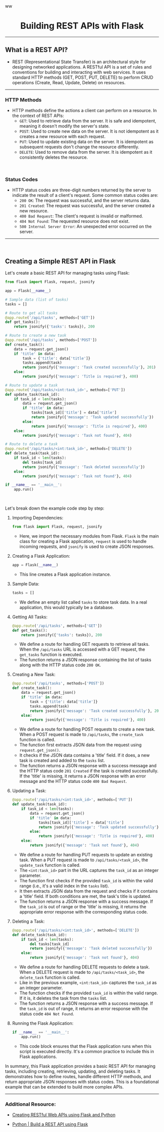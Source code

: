 ww<h1 align="center">Building REST APIs with Flask</h1>
<hr>

## What is a REST API?

- REST (Representational State Transfer) is an architectural style for designing networked applications. A RESTful API is a set of rules and conventions for building and interacting with web services. It uses standard HTTP methods (GET, POST, PUT, DELETE) to perform CRUD operations (Create, Read, Update, Delete) on resources.

<hr>

### HTTP Methods
- HTTP methods define the actions a client can perform on a resource. In the context of REST APIs:
  - `GET`: Used to retrieve data from the server. It is safe and idempotent, meaning it doesn't modify the server's state.
  - `POST`: Used to create new data on the server. It is not idempotent as it creates a new resource with each request.
  - `PUT`: Used to update existing data on the server. It is idempotent as subsequent requests don't change the resource differently.
  - `DELETE`: Used to remove data from the server. It is idempotent as it consistently deletes the resource.

<br>

### Status Codes
- HTTP status codes are three-digit numbers returned by the server to indicate the result of a client's request. Some common status codes are:
  - `200 OK`: The request was successful, and the server returns data.
  - `201 Created`: The request was successful, and the server created a new resource.
  - `400 Bad Request`: The client's request is invalid or malformed.
  - `404 Not Found`: The requested resource does not exist.
  - `500 Internal Server Error`: An unexpected error occurred on the server.

<hr>
<br>

## Creating a Simple REST API in Flask

Let's create a basic REST API for managing tasks using Flask:

```python
from flask import Flask, request, jsonify

app = Flask(__name__)

# Sample data (list of tasks)
tasks = []

# Route to get all tasks
@app.route('/api/tasks', methods=['GET'])
def get_tasks():
    return jsonify({'tasks': tasks}), 200

# Route to create a new task
@app.route('/api/tasks', methods=['POST'])
def create_task():
    data = request.get_json()
    if 'title' in data:
        task = {'title': data['title']}
        tasks.append(task)
        return jsonify({'message': 'Task created successfully'}, 201)
    else:
        return jsonify({'message': 'Title is required'}, 400)

# Route to update a task
@app.route('/api/tasks/<int:task_id>', methods=['PUT'])
def update_task(task_id):
    if task_id < len(tasks):
        data = request.get_json()
        if 'title' in data:
            tasks[task_id]['title'] = data['title']
            return jsonify({'message': 'Task updated successfully'})
        else:
            return jsonify({'message': 'Title is required'}, 400)
    else:
        return jsonify({'message': 'Task not found'}, 404)

# Route to delete a task
@app.route('/api/tasks/<int:task_id>', methods=['DELETE'])
def delete_task(task_id):
    if task_id < len(tasks):
        del tasks[task_id]
        return jsonify({'message': 'Task deleted successfully'})
    else:
        return jsonify({'message': 'Task not found'}, 404)

if __name__ == '__main__':
    app.run()
```

<br>

Let's break down the example code step by step:

1. Importing Dependencies:
   ```python
   from flask import Flask, request, jsonify
   ```
   - Here, we import the necessary modules from Flask. `Flask` is the main class for creating a Flask application, `request` is used to handle incoming requests, and `jsonify` is used to create JSON responses.

2. Creating a Flask Application:
   ```python
   app = Flask(__name__)
   ```
   - This line creates a Flask application instance.

3. Sample Data:
   ```python
   tasks = []
   ```
   - We define an empty list called `tasks` to store task data. In a real application, this would typically be a database.

4. Getting All Tasks:
   ```python
   @app.route('/api/tasks', methods=['GET'])
   def get_tasks():
       return jsonify({'tasks': tasks}), 200
   ```
   - We define a route for handling GET requests to retrieve all tasks. When the `/api/tasks` URL is accessed with a GET request, the `get_tasks` function is executed.
   - The function returns a JSON response containing the list of tasks along with the HTTP status code `200 OK`.

5. Creating a New Task:
   ```python
   @app.route('/api/tasks', methods=['POST'])
   def create_task():
       data = request.get_json()
       if 'title' in data:
           task = {'title': data['title']}
           tasks.append(task)
           return jsonify({'message': 'Task created successfully'}, 201)
       else:
           return jsonify({'message': 'Title is required'}, 400)
   ```
   - We define a route for handling POST requests to create a new task. When a POST request is made to `/api/tasks`, the `create_task` function is called.
   - The function first extracts JSON data from the request using `request.get_json()`.
   - It checks if the JSON data contains a 'title' field. If it does, a new task is created and added to the `tasks` list.
   - The function returns a JSON response with a success message and the HTTP status code `201 Created` if the task is created successfully. If the 'title' is missing, it returns a JSON response with an error message and the HTTP status code `400 Bad Request`.

6. Updating a Task:
   ```python
   @app.route('/api/tasks/<int:task_id>', methods=['PUT'])
   def update_task(task_id):
       if task_id < len(tasks):
           data = request.get_json()
           if 'title' in data:
               tasks[task_id]['title'] = data['title']
               return jsonify({'message': 'Task updated successfully'})
           else:
               return jsonify({'message': 'Title is required'}, 400)
       else:
           return jsonify({'message': 'Task not found'}, 404)
   ```
   - We define a route for handling PUT requests to update an existing task. When a PUT request is made to `/api/tasks/<task_id>`, the `update_task` function is called.
   - The `<int:task_id>` part in the URL captures the `task_id` as an integer parameter.
   - The function first checks if the provided `task_id` is within the valid range (i.e., it's a valid index in the `tasks` list).
   - It then extracts JSON data from the request and checks if it contains a 'title' field. If both conditions are met, the task's title is updated.
   - The function returns a JSON response with a success message. If the `task_id` is out of range or the 'title' is missing, it returns the appropriate error response with the corresponding status code.

7. Deleting a Task:
   ```python
   @app.route('/api/tasks/<int:task_id>', methods=['DELETE'])
   def delete_task(task_id):
       if task_id < len(tasks):
           del tasks[task_id]
           return jsonify({'message': 'Task deleted successfully'})
       else:
           return jsonify({'message': 'Task not found'}, 404)
   ```
   - We define a route for handling DELETE requests to delete a task. When a DELETE request is made to `/api/tasks/<task_id>`, the `delete_task` function is called.
   - Like in the previous example, `<int:task_id>` captures the `task_id` as an integer parameter.
   - The function checks if the provided `task_id` is within the valid range. If it is, it deletes the task from the `tasks` list.
   - The function returns a JSON response with a success message. If the `task_id` is out of range, it returns an error response with the status code `404 Not Found`.

8. Running the Flask Application:
   ```python
   if __name__ == '__main__':
       app.run()
   ```
   - This code block ensures that the Flask application runs when this script is executed directly. It's a common practice to include this in Flask applications.

In summary, this Flask application provides a basic REST API for managing tasks, including creating, retrieving, updating, and deleting tasks. It demonstrates how to define routes, handle different HTTP methods, and return appropriate JSON responses with status codes. This is a foundational example that can be extended to build more complex APIs.

<hr>

### Additional Resource:

* <a href="https://towardsdatascience.com/creating-restful-apis-using-flask-and-python-655bad51b24">Creating RESTful Web APIs using Flask and Python</a>

* <a href="https://www.geeksforgeeks.org/python-build-a-rest-api-using-flask/">Python | Build a REST API using Flask</a>
